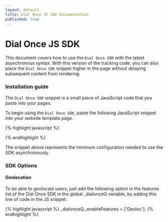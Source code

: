 ```yaml
---
layout: default
title: Dial Once JS SDK Documentation
published: true
---
```


Dial Once JS SDK
================

This document covers how to use the `Dial Once SDK` with the latest asynchronous syntax. With this version of the tracking code, you can also place the `Dial Once SDK` snippet higher in the page without delaying subsequent content from rendering.

### Installation guide

The `Dial Once SDK` snippet is a small piece of JavaScript code that you paste into your pages.

To begin using the `Dial Once SDK`, paste the following JavaScript snippet into your website template page.

{% highlight javascript %}
<script type="text/javascript">
    var _dialonceQ = _dialonceQ || {};
    _dialonceQ._setAppID = 'XXX-XXX-XXX-XXX';
    _dialonceQ._enableDevices = ['Mobile'];
    (function() {
        var dialonce = document.createElement('script');
        dialonce.type = 'text/javascript';
        dialonce.async = true;
        dialonce.src = ('https:' == document.location.protocol ? 'https://' : 'http://') + 'd3ayv6nsn4rwn3.cloudfront.net/js/dialonce.js';
        var script = document.getElementsByTagName('script')[0];
        script.parentNode.insertBefore(dialonce, script);
    })();
</script>
{% endhighlight %}

The snippet above represents the minimum configuration needed to use the SDK asynchronously.  


### SDK Options

#### Geolocation

To be able to geolocate users, just add the following option in the features list of the Dial Once SDK in the global _dialonceQ variable, by adding this line of code in the JS snippet: 

{% highlight javascript %}
_dialonceQ._enableFeatures = ['Geoloc'];
{% endhighlight %}
